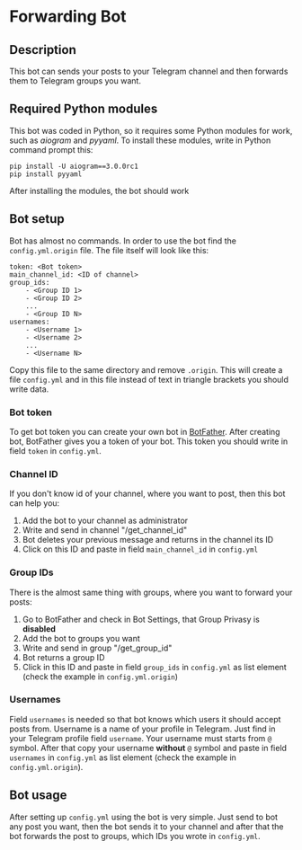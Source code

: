 Forwarding Bot
==============
Description
-----------
This bot can sends your posts to your Telegram channel and then forwards them to 
Telegram groups you want.

Required Python modules
-----------------------
This bot was coded in Python, so it requires some Python modules for work, such as
_aiogram_ and _pyyaml_. To install these modules, write in Python command prompt this:
```
pip install -U aiogram==3.0.0rc1
pip install pyyaml
```
After installing the modules, the bot should work

Bot setup
---------
Bot has almost no commands. In order to use the bot find the `config.yml.origin` file.
The file itself will look like this:
```
token: <Bot token>
main_channel_id: <ID of channel>
group_ids: 
    - <Group ID 1>
    - <Group ID 2>
    ...
    - <Group ID N>
usernames: 
    - <Username 1>
    - <Username 2>
    ...
    - <Username N>
```
Copy this file to the same directory and remove `.origin`. This will create a file
`config.yml` and in this file instead of text in triangle brackets you should write data.
### Bot token
To get bot token you can create your own bot in [BotFather](https://t.me/botfather).
After creating bot, BotFather gives you a token of your bot. This token you should
write in field `token` in `config.yml`.
### Channel ID
If you don't know id of your channel, where you want to post, then this bot can help you:
1. Add the bot to your channel as administrator
2. Write and send in channel "/get_channel_id"
3. Bot deletes your previous message and returns in the channel its ID
4. Click on this ID and paste in field `main_channel_id` in `config.yml`
### Group IDs
There is the almost same thing with groups, where you want to forward your posts:
1. Go to BotFather and check in Bot Settings, that Group Privasy is **disabled**
2. Add the bot to groups you want
3. Write and send in group "/get_group_id"
4. Bot returns a group ID
5. Click in this ID and paste in field `group_ids` in `config.yml` as list element (check the example in `config.yml.origin`)
### Usernames
Field `usernames` is needed so that bot knows which users it should accept posts from.
Username is a name of your profile in Telegram. Just find in your Telegram profile field
`username`. Your username must starts from `@` symbol. After that copy your username
**without** `@` symbol and paste in field `usernames` in `config.yml` as list element
(check the example in `config.yml.origin`).

Bot usage
---------
After setting up `config.yml` using the bot is very simple. Just send to bot any post
you want, then the bot sends it to your channel and after that the bot forwards the post
to groups, which IDs you wrote in `config.yml`.
